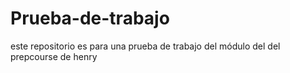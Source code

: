 # Prueba-de-trabajo
este repositorio es para una prueba de trabajo del módulo del del prepcourse de henry

